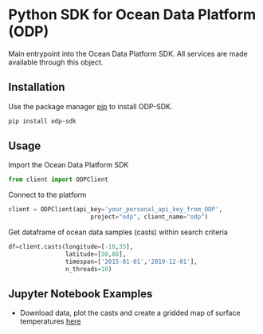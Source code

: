 # Python SDK for Ocean Data Platform (ODP)

Main entrypoint into the Ocean Data Platform SDK. All services are made available through this object.

## Installation

Use the package manager [pip](https://pip.pypa.io/en/stable/) to install ODP-SDK.

```bash
pip install odp-sdk
```

## Usage

Import the Ocean Data Platform SDK 
```python
from client import ODPClient
```
Connect to the platform
```python
client = ODPClient(api_key='your_personal_api_key_from_ODP',
                       project="odp", client_name="odp")
```
Get dataframe of ocean data samples (casts) within search criteria

```python
df=client.casts(longitude=[-10,35],
                latitude=[50,80],
                timespan=['2015-01-01','2019-12-01'],
                n_threads=10) 
```
## Jupyter Notebook Examples 
- Download data, plot the casts and create a gridded map of surface temperatures [here](https://github.com/C4IROcean/ODP-SDK/blob/master/ExampleNotebook-01.ipynb)
